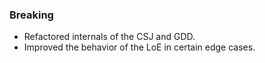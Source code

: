 ### Breaking

- Refactored internals of the CSJ and GDD.
- Improved the behavior of the LoE in certain edge cases.
